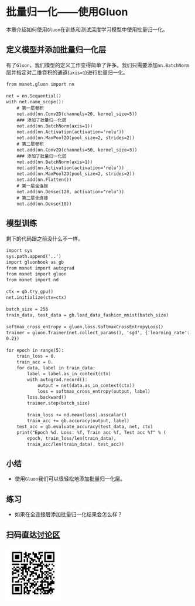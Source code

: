 # 批量归一化——使用Gluon

本章介绍如何使用``Gluon``在训练和测试深度学习模型中使用批量归一化。


## 定义模型并添加批量归一化层

有了`Gluon`，我们模型的定义工作变得简单了许多。我们只需要添加`nn.BatchNorm`层并指定对二维卷积的通道(`axis=1`)进行批量归一化。

```{.python .input  n=1}
from mxnet.gluon import nn

net = nn.Sequential()
with net.name_scope():
    # 第一层卷积
    net.add(nn.Conv2D(channels=20, kernel_size=5))
    ### 添加了批量归一化层 
    net.add(nn.BatchNorm(axis=1))
    net.add(nn.Activation(activation='relu'))
    net.add(nn.MaxPool2D(pool_size=2, strides=2))
    # 第二层卷积
    net.add(nn.Conv2D(channels=50, kernel_size=3))
    ### 添加了批量归一化层 
    net.add(nn.BatchNorm(axis=1))
    net.add(nn.Activation(activation='relu'))
    net.add(nn.MaxPool2D(pool_size=2, strides=2))
    net.add(nn.Flatten())
    # 第一层全连接
    net.add(nn.Dense(128, activation="relu"))
    # 第二层全连接
    net.add(nn.Dense(10))
```

## 模型训练

剩下的代码跟之前没什么不一样。

```{.python .input  n=3}
import sys
sys.path.append('..')
import gluonbook as gb
from mxnet import autograd 
from mxnet import gluon
from mxnet import nd

ctx = gb.try_gpu()
net.initialize(ctx=ctx)

batch_size = 256
train_data, test_data = gb.load_data_fashion_mnist(batch_size)

softmax_cross_entropy = gluon.loss.SoftmaxCrossEntropyLoss()
trainer = gluon.Trainer(net.collect_params(), 'sgd', {'learning_rate': 0.2})

for epoch in range(5):
    train_loss = 0.
    train_acc = 0.
    for data, label in train_data:
        label = label.as_in_context(ctx)
        with autograd.record():
            output = net(data.as_in_context(ctx))
            loss = softmax_cross_entropy(output, label)
        loss.backward()
        trainer.step(batch_size)

        train_loss += nd.mean(loss).asscalar()
        train_acc += gb.accuracy(output, label)
    test_acc = gb.evaluate_accuracy(test_data, net, ctx)
    print("Epoch %d. Loss: %f, Train acc %f, Test acc %f" % (
        epoch, train_loss/len(train_data), 
        train_acc/len(train_data), test_acc))
```

## 小结

* 使用``Gluon``我们可以很轻松地添加批量归一化层。

## 练习

* 如果在全连接层添加批量归一化结果会怎么样？

## 扫码直达[讨论区](https://discuss.gluon.ai/t/topic/1254)

![](../img/qr_batch-norm-gluon.svg)
